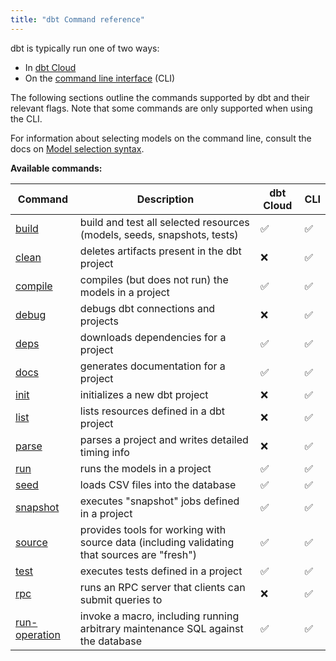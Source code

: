 ```yaml
---
title: "dbt Command reference"
---
```


dbt is typically run one of two ways:
* In [dbt Cloud](/docs/cloud/develop-in-the-cloud)
* On the [command line interface](/docs/core/about-the-cli) (CLI)

The following sections outline the commands supported by dbt and their relevant flags. Note that some commands are only supported when using the CLI.

For information about selecting models on the command line, consult the docs on [Model selection syntax](node-selection/syntax).

**Available commands:**

| Command | Description | dbt Cloud | CLI |
|---------|-------------|-----------|-----|
| [build](build) | build and test all selected resources (models, seeds, snapshots, tests) | ✅ | ✅ |
| [clean](clean) | deletes artifacts present in the dbt project | ❌ |  ✅
| [compile](compile) | compiles (but does not run) the models in a project | ✅ | ✅ |
| [debug](debug) | debugs dbt connections and projects | ❌|  ✅ |
| [deps](deps) | downloads dependencies for a project | ✅ | ✅ |
| [docs](cmd-docs) | generates documentation for a project | ✅ | ✅ |
| [init](init) | initializes a new dbt project | ❌ |  ✅ |
| [list](list) | lists resources defined in a dbt project | ❌ |  ✅ |
| [parse](parse) | parses a project and writes detailed timing info | ❌ |  ✅ |
| [run](run) | runs the models in a project |  ✅ | ✅ |
| [seed](seed) | loads CSV files into the database | ✅ | ✅ |
| [snapshot](snapshot) | executes "snapshot" jobs defined in a project | ✅ | ✅ |
| [source](commands/source) | provides tools for working with source data (including validating that sources are "fresh") | ✅ | ✅ |
| [test](commands/test) | executes tests defined in a project | ✅ | ✅ |
| [rpc](rpc) | runs an RPC server that clients can submit queries to | ❌ |  ✅ |
| [run-operation](run-operation) | invoke a macro, including running arbitrary maintenance SQL against the database | ✅ | ✅ |


<!-- temporarily commenting this out to cross reference above table, will remove once approved

- [build](build): build and test all selected resources (models, seeds, snapshots, tests)
- [clean](clean) (CLI only): deletes artifacts present in the dbt project
- [compile](compile): compiles (but does not run) the models in a project
- [debug](debug) (CLI only): debugs dbt connections and projects
- [deps](deps): downloads dependencies for a project
- [docs](cmd-docs) : generates documentation for a project
- [init](init) (CLI only): initializes a new dbt project
- [list](list) (CLI only): lists resources defined in a dbt project
- [parse](parse) (CLI only): parses a project and writes detailed timing info
- [run](run): runs the models in a project
- [seed](seed): loads CSV files into the database
- [show](show): preview table rows post-transformation
- [snapshot](snapshot): executes "snapshot" jobs defined in a project
- [source](commands/source): provides tools for working with source data (including validating that sources are "fresh")
- [test](commands/test): executes tests defined in a project
- [rpc](rpc) (CLI only): runs an RPC server that clients can submit queries to
- [run-operation](run-operation): invoke a macro, including running arbitrary maintenance SQL against the database
-->
